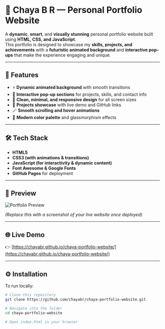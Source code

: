 # 🌟 Chaya B R — Personal Portfolio Website

A **dynamic**, **smart**, and **visually stunning** personal portfolio website built using **HTML, CSS, and JavaScript**.  
This portfolio is designed to showcase my **skills, projects, and achievements** with a **futuristic animated background** and **interactive pop-ups** that make the experience engaging and unique.

---

## 🚀 Features

- ⚡ **Dynamic animated background** with smooth transitions  
- 💫 **Interactive pop-up sections** for projects, skills, and contact info  
- 🧠 **Clean, minimal, and responsive design** for all screen sizes  
- 💼 **Projects showcase** with live demo and GitHub links  
- 🪄 **Smooth scrolling and hover animations**  
- 🎨 **Modern color palette** and glassmorphism effects  

---

## 🛠️ Tech Stack

- **HTML5**
- **CSS3 (with animations & transitions)**
- **JavaScript (for interactivity & dynamic content)**
- **Font Awesome & Google Fonts**
- **GitHub Pages** for deployment

---

## 📸 Preview

![Portfolio Preview](assets/preview.png)

*(Replace this with a screenshot of your live website once deployed)*

---

## 🌐 Live Demo

👉 [https://chayabr.github.io/chaya-portfolio-website/](https://chayabr.github.io/chaya-portfolio-website/)

---

## ⚙️ Installation

To run locally:

```bash
# Clone this repository
git clone https://github.com/chayabr/chaya-portfolio-website.git

# Navigate into the folder
cd chaya-portfolio-website

# Open index.html in your browser

